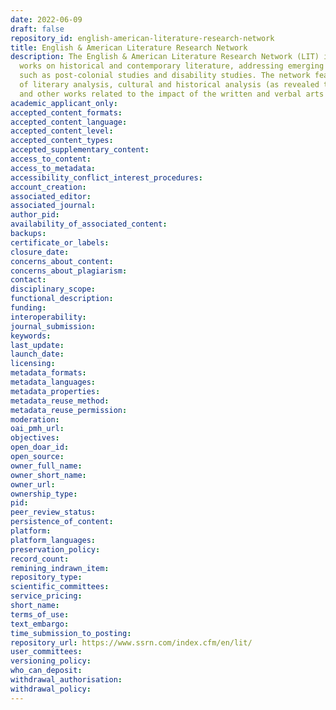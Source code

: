 ```yaml
---
date: 2022-06-09
draft: false
repository_id: english-american-literature-research-network
title: English & American Literature Research Network
description: The English & American Literature Research Network (LIT) indexes scholarly
  works on historical and contemporary literature, addressing emerging areas of concern
  such as post-colonial studies and disability studies. The network features works
  of literary analysis, cultural and historical analysis (as revealed through literature),
  and other works related to the impact of the written and verbal arts on society.
academic_applicant_only:
accepted_content_formats:
accepted_content_language:
accepted_content_level:
accepted_content_types:
accepted_supplementary_content:
access_to_content:
access_to_metadata:
accessibility_conflict_interest_procedures:
account_creation:
associated_editor:
associated_journal:
author_pid:
availability_of_associated_content:
backups:
certificate_or_labels:
closure_date:
concerns_about_content:
concerns_about_plagiarism:
contact:
disciplinary_scope:
functional_description:
funding:
interoperability:
journal_submission:
keywords:
last_update:
launch_date:
licensing:
metadata_formats:
metadata_languages:
metadata_properties:
metadata_reuse_method:
metadata_reuse_permission:
moderation:
oai_pmh_url:
objectives:
open_doar_id:
open_source:
owner_full_name:
owner_short_name:
owner_url:
ownership_type:
pid:
peer_review_status:
persistence_of_content:
platform:
platform_languages:
preservation_policy:
record_count:
remining_indrawn_item:
repository_type:
scientific_committees:
service_pricing:
short_name:
terms_of_use:
text_embargo:
time_submission_to_posting:
repository_url: https://www.ssrn.com/index.cfm/en/lit/
user_committees:
versioning_policy:
who_can_deposit:
withdrawal_authorisation:
withdrawal_policy:
---
```



